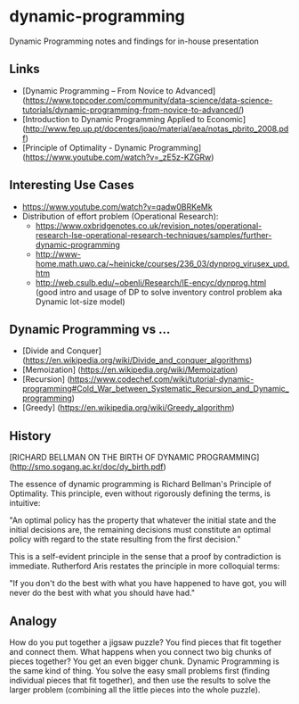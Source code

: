 # dynamic-programming
Dynamic Programming notes and findings for in-house presentation

Links
-----
* [Dynamic Programming – From Novice to Advanced] (https://www.topcoder.com/community/data-science/data-science-tutorials/dynamic-programming-from-novice-to-advanced/)
* [Introduction to Dynamic Programming Applied to Economic] (http://www.fep.up.pt/docentes/joao/material/aea/notas_pbrito_2008.pdf)
* [Principle of Optimality - Dynamic Programming] (https://www.youtube.com/watch?v=_zE5z-KZGRw)

Interesting Use Cases
---------------------
* https://www.youtube.com/watch?v=qadw0BRKeMk
* Distribution of effort problem (Operational Research):
  * https://www.oxbridgenotes.co.uk/revision_notes/operational-research-lse-operational-research-techniques/samples/further-dynamic-programming
  * http://www-home.math.uwo.ca/~heinicke/courses/236_03/dynprog_virusex_upd.htm
  * http://web.csulb.edu/~obenli/Research/IE-encyc/dynprog.html (good intro and usage of DP to solve inventory control problem aka Dynamic lot-size model)


Dynamic Programming vs ...
--------------------------
* [Divide and Conquer] (https://en.wikipedia.org/wiki/Divide_and_conquer_algorithms)
* [Memoization] (https://en.wikipedia.org/wiki/Memoization)
* [Recursion] (https://www.codechef.com/wiki/tutorial-dynamic-programming#Cold_War_between_Systematic_Recursion_and_Dynamic_programming)
* [Greedy] (https://en.wikipedia.org/wiki/Greedy_algorithm)


History
-------
[RICHARD BELLMAN ON THE BIRTH OF DYNAMIC PROGRAMMING] (http://smo.sogang.ac.kr/doc/dy_birth.pdf)

The essence of dynamic programming is Richard Bellman's Principle of Optimality. This principle, even without rigorously defining the terms, is intuitive:

"An optimal policy has the property that whatever the initial state and the initial decisions are, the remaining decisions must constitute an optimal policy with regard to the state resulting from the first decision."

This is a self-evident principle in the sense that a proof by contradiction is immediate. Rutherford Aris restates the principle in more colloquial terms:

"If you don't do the best with what you have happened to have got, you will never do the best with what you should have had."


Analogy
-------
How do you put together a jigsaw puzzle?  You find pieces that fit together and connect them.  What happens when you connect two big chunks of pieces together?  You get an even bigger chunk. Dynamic Programming is the same kind of thing.  You solve the easy small problems first (finding individual pieces that fit together), and then use the results to solve the larger problem (combining all the little pieces into the whole puzzle).
